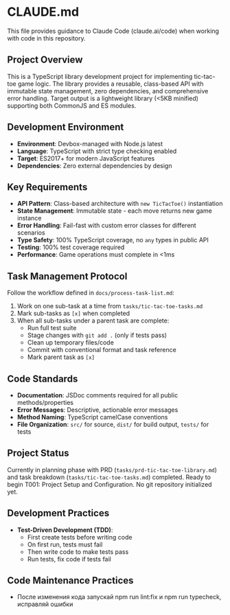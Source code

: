 # CLAUDE.md

This file provides guidance to Claude Code (claude.ai/code) when working with code in this repository.

## Project Overview

This is a TypeScript library development project for implementing tic-tac-toe game logic. The library provides a reusable, class-based API with immutable state management, zero dependencies, and comprehensive error handling. Target output is a lightweight library (<5KB minified) supporting both CommonJS and ES modules.

## Development Environment

- **Environment**: Devbox-managed with Node.js latest
- **Language**: TypeScript with strict type checking enabled
- **Target**: ES2017+ for modern JavaScript features
- **Dependencies**: Zero external dependencies by design

## Key Requirements

- **API Pattern**: Class-based architecture with `new TicTacToe()` instantiation
- **State Management**: Immutable state - each move returns new game instance
- **Error Handling**: Fail-fast with custom error classes for different scenarios
- **Type Safety**: 100% TypeScript coverage, no `any` types in public API
- **Testing**: 100% test coverage required
- **Performance**: Game operations must complete in <1ms

## Task Management Protocol

Follow the workflow defined in `docs/process-task-list.md`:

1. Work on one sub-task at a time from `tasks/tic-tac-toe-tasks.md`
2. Mark sub-tasks as `[x]` when completed
3. When all sub-tasks under a parent task are complete:
   - Run full test suite
   - Stage changes with `git add .` (only if tests pass)
   - Clean up temporary files/code
   - Commit with conventional format and task reference
   - Mark parent task as `[x]`

## Code Standards

- **Documentation**: JSDoc comments required for all public methods/properties
- **Error Messages**: Descriptive, actionable error messages
- **Method Naming**: TypeScript camelCase conventions
- **File Organization**: `src/` for source, `dist/` for build output, `tests/` for tests

## Project Status

Currently in planning phase with PRD (`tasks/prd-tic-tac-toe-library.md`) and task breakdown (`tasks/tic-tac-toe-tasks.md`) completed. Ready to begin T001: Project Setup and Configuration. No git repository initialized yet.

## Development Practices

- **Test-Driven Development (TDD)**:
  - First create tests before writing code
  - On first run, tests must fail
  - Then write code to make tests pass
  - Run tests, fix code if tests fail

## Code Maintenance Practices

- После изменения кода запускай npm run lint:fix и npm run typecheck, исправляй ошибки